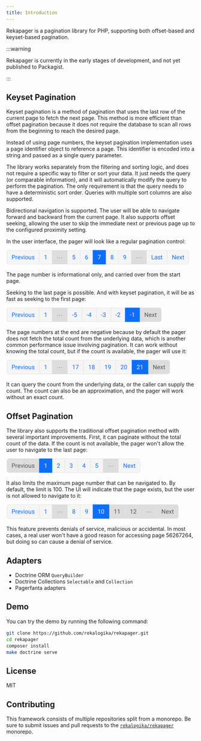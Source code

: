 ```yaml
---
title: Introduction
---
```


Rekapager is a pagination library for PHP, supporting both offset-based and
keyset-based pagination.

:::warning

Rekapager is currently in the early stages of development, and not yet published
to Packagist.

:::

## Keyset Pagination

Keyset pagination is a method of pagination that uses the last row of the
current page to fetch the next page. This method is more efficient than offset
pagination because it does not require the database to scan all rows from the
beginning to reach the desired page.

Instead of using page numbers, the keyset pagination implementation uses a page
identifier object to reference a page. This identifier is encoded into a string
and passed as a single query parameter.

The library works separately from the filtering and sorting logic, and does not
require a specific way to filter or sort your data. It just needs the query (or
comparable information), and it will automatically modify the query to perform
the pagination. The only requirement is that the query needs to have a
deterministic sort order. Queries with multiple sort columns are also supported.

Bidirectional navigation is supported. The user will be able to navigate forward
and backward from the current page. It also supports offset seeking, allowing
the user to skip the immediate next or previous page up to the configured
proximity setting.

In the user interface, the pager will look like a regular pagination control:

![with pages around the current page](/rekapager/middle.png)

The page number is informational only, and carried over from the start page.

Seeking to the last page is possible. And with keyset pagination, it will be as
fast as seeking to the first page:

![last page](/rekapager/last-without-count.png)

The page numbers at the end are negative because by default the pager does not
fetch the total count from the underlying data, which is another common
performance issue involving pagination. It can work without knowing the total
count, but if the count is available, the pager will use it:

![last page with count](/rekapager/last-with-count.png)

It can query the count from the underlying data, or the caller can supply the
count. The count can also be an approximation, and the pager will work without
an exact count.

## Offset Pagination

The library also supports the traditional offset pagination method with several
important improvements. First, it can paginate without the total count of the
data. If the count is not available, the pager won't allow the user to navigate
to the last page:

![no last page](/rekapager/unknown-last.png)

It also limits the maximum page number that can be navigated to. By default, the
limit is 100. The UI will indicate that the page exists, but the user is not
allowed to navigate to it:

![page limit](/rekapager/limit.png)

This feature prevents denials of service, malicious or accidental. In most
cases, a real user won't have a good reason for accessing page 56267264, but
doing so can cause a denial of service.

## Adapters

* Doctrine ORM `QueryBuilder`
* Doctrine Collections `Selectable` and `Collection`
* Pagerfanta adapters

## Demo

You can try the demo by running the following command:

```bash
git clone https://github.com/rekalogika/rekapager.git
cd rekapager
composer install
make doctrine serve
```

## License

MIT

## Contributing

This framework consists of multiple repositories split from a monorepo. Be
sure to submit issues and pull requests to the
[`rekalogika/rekapager`](https://github.com/rekalogika/rekapager) monorepo.